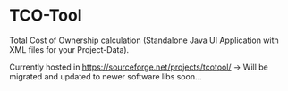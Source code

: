 # TCO-Tool
Total Cost of Ownership calculation (Standalone Java UI Application with XML files for your Project-Data).


Currently hosted in https://sourceforge.net/projects/tcotool/  -> Will be migrated and updated to newer software libs soon...
